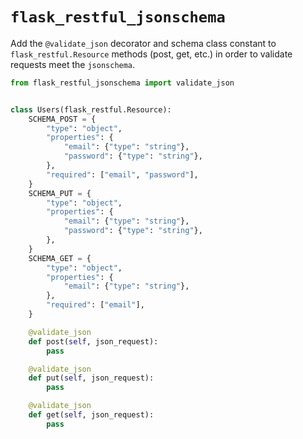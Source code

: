 # `flask_restful_jsonschema`

Add the `@validate_json` decorator and schema class constant to
`flask_restful.Resource` methods (post, get, etc.) in order to validate
requests meet the `jsonschema`.


```python
from flask_restful_jsonschema import validate_json


class Users(flask_restful.Resource):
    SCHEMA_POST = {
        "type": "object",
        "properties": {
            "email": {"type": "string"},
            "password": {"type": "string"},
        },
        "required": ["email", "password"],
    }
    SCHEMA_PUT = {
        "type": "object",
        "properties": {
            "email": {"type": "string"},
            "password": {"type": "string"},
        },
    }
    SCHEMA_GET = {
        "type": "object",
        "properties": {
            "email": {"type": "string"},
        },
        "required": ["email"],
    }

    @validate_json
    def post(self, json_request):
        pass

    @validate_json
    def put(self, json_request):
        pass

    @validate_json
    def get(self, json_request):
        pass
```
